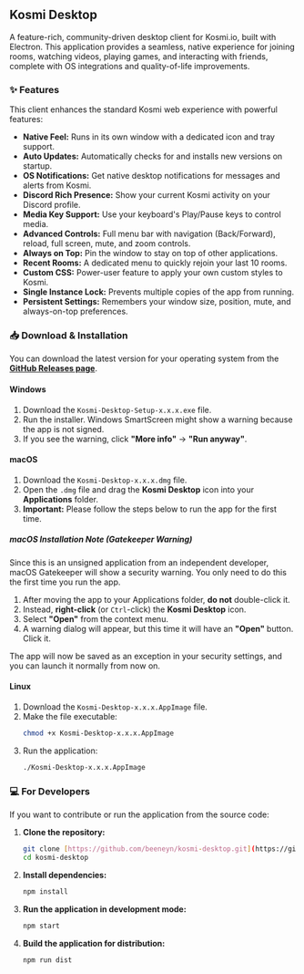 ## Kosmi Desktop

A feature-rich, community-driven desktop client for Kosmi.io, built with Electron. This application provides a seamless, native experience for joining rooms, watching videos, playing games, and interacting with friends, complete with OS integrations and quality-of-life improvements.

### ✨ Features

This client enhances the standard Kosmi web experience with powerful features:

* **Native Feel:** Runs in its own window with a dedicated icon and tray support.
* **Auto Updates:** Automatically checks for and installs new versions on startup.
* **OS Notifications:** Get native desktop notifications for messages and alerts from Kosmi.
* **Discord Rich Presence:** Show your current Kosmi activity on your Discord profile.
* **Media Key Support:** Use your keyboard's Play/Pause keys to control media.
* **Advanced Controls:** Full menu bar with navigation (Back/Forward), reload, full screen, mute, and zoom controls.
* **Always on Top:** Pin the window to stay on top of other applications.
* **Recent Rooms:** A dedicated menu to quickly rejoin your last 10 rooms.
* **Custom CSS:** Power-user feature to apply your own custom styles to Kosmi.
* **Single Instance Lock:** Prevents multiple copies of the app from running.
* **Persistent Settings:** Remembers your window size, position, mute, and always-on-top preferences.

### 📥 Download & Installation

You can download the latest version for your operating system from the [**GitHub Releases page**](https://github.com/beeneyn/kosmi-desktop/releases/latest).

#### Windows

1.  Download the `Kosmi-Desktop-Setup-x.x.x.exe` file.
2.  Run the installer. Windows SmartScreen might show a warning because the app is not signed.
3.  If you see the warning, click **"More info"** -> **"Run anyway"**.

#### macOS

1.  Download the `Kosmi-Desktop-x.x.x.dmg` file.
2.  Open the `.dmg` file and drag the **Kosmi Desktop** icon into your **Applications** folder.
3.  **Important:** Please follow the steps below to run the app for the first time.

##### macOS Installation Note (Gatekeeper Warning)

Since this is an unsigned application from an independent developer, macOS Gatekeeper will show a security warning. You only need to do this the first time you run the app.

1.  After moving the app to your Applications folder, **do not** double-click it.
2.  Instead, **right-click** (or `Ctrl`-click) the **Kosmi Desktop** icon.
3.  Select **"Open"** from the context menu.
4.  A warning dialog will appear, but this time it will have an **"Open"** button. Click it.

The app will now be saved as an exception in your security settings, and you can launch it normally from now on.

#### Linux

1.  Download the `Kosmi-Desktop-x.x.x.AppImage` file.
2.  Make the file executable:
    ```bash
    chmod +x Kosmi-Desktop-x.x.x.AppImage
    ```
3.  Run the application:
    ```bash
    ./Kosmi-Desktop-x.x.x.AppImage
    ```

### 💻 For Developers

If you want to contribute or run the application from the source code:

1.  **Clone the repository:**
    ```bash
    git clone [https://github.com/beeneyn/kosmi-desktop.git](https://github.com/beeneyn/kosmi-desktop.git)
    cd kosmi-desktop
    ```
2.  **Install dependencies:**
    ```bash
    npm install
    ```
3.  **Run the application in development mode:**
    ```bash
    npm start
    ```
4.  **Build the application for distribution:**
    ```bash
    npm run dist
    ```
